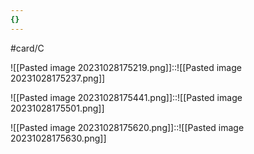 ```yaml
---
{}
---
```


#card/C 

![[Pasted image 20231028175219.png]]::![[Pasted image 20231028175237.png]] <!--SR:!2023-11-09,4,190-->

![[Pasted image 20231028175441.png]]::![[Pasted image 20231028175501.png]] <!--SR:!2023-11-06,6,250-->


![[Pasted image 20231028175620.png]]::![[Pasted image 20231028175630.png]] <!--SR:!2023-11-07,7,250-->


